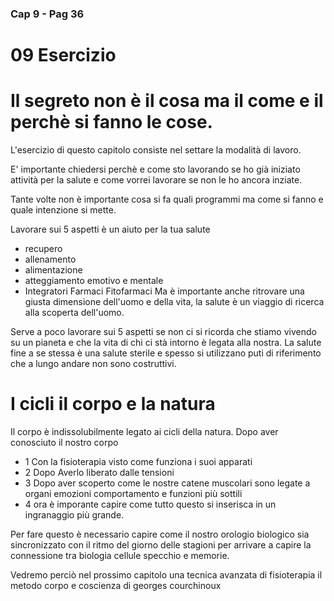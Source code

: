### Cap 9 - Pag 36

# 09 Esercizio


# Il segreto non è il cosa ma il come e il perchè si fanno le cose.


L'esercizio di questo capitolo consiste nel settare  la modalità di lavoro.

E' importante chiedersi perchè e come sto lavorando se ho già iniziato attività per la salute e come vorrei lavorare se non le ho ancora inziate.

Tante volte non è importante cosa si fa quali programmi ma come si fanno e quale intenzione si mette.

Lavorare sui 5 aspetti è un aiuto per la tua salute
- recupero
- allenamento 
- alimentazione 
- atteggiamento emotivo e mentale
- Integratori Farmaci Fitofarmaci
Ma è importante anche ritrovare una giusta dimensione dell'uomo e della vita, la salute è un viaggio di ricerca alla scoperta dell'uomo.

Serve a poco lavorare sui 5 aspetti se non ci si ricorda che stiamo vivendo su un pianeta e che la vita di chi ci stà intorno è legata alla nostra. 
La salute fine a se stessa è una salute sterile e spesso si utilizzano puti di riferimento che a lungo andare non sono costruttivi.


# I cicli il corpo e la natura

Il corpo è indissolubilmente legato ai cicli della natura.
Dopo aver conosciuto il nostro corpo 

- 1 Con la fisioterapia visto come funziona i suoi apparati
- 2 Dopo Averlo liberato dalle tensioni
- 3  Dopo aver scoperto come le nostre catene muscolari sono legate a organi emozioni comportamento e funzioni più sottili 
- 4  ora è imporante capire come tutto questo si inserisca in un ingranaggio più grande.

Per fare questo è necessario capire come il nostro orologio biologico sia sincronizzato con il ritmo del giorno delle stagioni per arrivare a capire la connessione tra biologia cellule specchio e memorie.

Vedremo perciò nel prossimo capitolo una tecnica avanzata di fisioterapia il metodo corpo e coscienza di georges courchinoux





<!-- Rene
-->